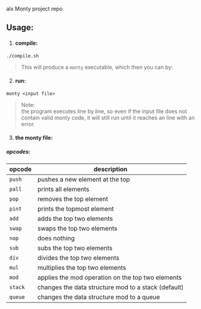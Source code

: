 alx Monty project repo

## Usage:

1. #### compile:
```./compile.sh```
> This will produce a `monty` executable, which then you can by:

2. #### run:
```monty <input file>```
> Note:  
the program executes line by line,
so even if the input file does not contain valid monty code,
it will still run until it reaches an line with an error.

3. #### the monty file:
##### opcodes:
|opcode|description|
|------|-----------|
|`push` <int>|pushes a new element at the top|
|`pall`  |prints all elements|
|`pop`   |removes the top element|
|`pint`  |prints the topmost element|
|`add`   | adds the top two elements|
|`swap`  |swaps the top two elements|
|`nop`   |does nothing|
|`sub`   |subs the top two elements|
|`div`   |divides the top two elements|
|`mul`   |multiplies the top two elements|
|`mod`   |applies the mod operation on the top two elements|
|`stack` |changes the data structure mod to a stack (default)|
|`queue` |changes the data structure mod to a queue|

